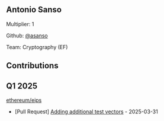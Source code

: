 
## Antonio Sanso
Multiplier: 1

Github: [@asanso](https://github.com/asanso)

Team: Cryptography (EF)

## Contributions

## Q1 2025

[ethereum/eips](https://github.com/ethereum/eips)
* [Pull Request] [Adding additional test vectors](https://github.com/ethereum/EIPs/pull/9570) - 2025-03-31
